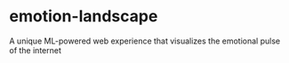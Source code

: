 # emotion-landscape
A unique ML-powered web experience that visualizes the emotional pulse of the internet
